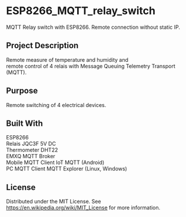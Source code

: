 # ESP8266_MQTT_relay_switch
MQTT Relay switch with ESP8266. Remote connection without static IP.

## Project Description
Remote measure of temperature and humidity and  
remote control of 4 relais with Message Queuing Telemetry Transport (MQTT).

## Purpose
Remote switching of 4 electrical devices.

## Built With  
ESP8266  
Relais JQC3F 5V DC  
Thermometer DHT22  
EMXQ MQTT Broker  
Mobile MQTT Client IoT MQTT (Android)  
PC MQTT Client MQTT Explorer (Linux, Windows)  



## License 
Distributed under the MIT License. See https://en.wikipedia.org/wiki/MIT_License for more information.
